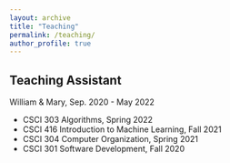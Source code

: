 ```yaml
---
layout: archive
title: "Teaching"
permalink: /teaching/
author_profile: true
---
```


## Teaching Assistant
William & Mary, Sep. 2020 - May 2022
- CSCI 303 Algorithms, Spring 2022
- CSCI 416 Introduction to Machine Learning, Fall 2021
- CSCI 304 Computer Organization, Spring 2021
- CSCI 301 Software Development, Fall 2020

